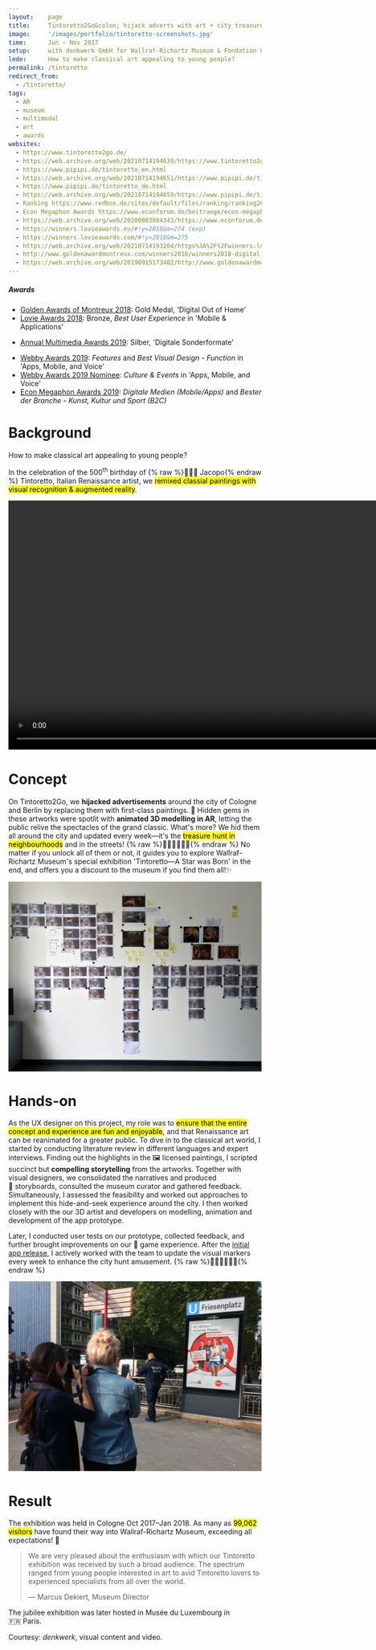 ```yaml
---
layout:    page
title:     Tintoretto2Go&colon; hijack adverts with art + city treasure hunt
image:     '/images/portfolio/tintoretto-screenshots.jpg'
time:      Jun ~ Nov 2017
setup:     with denkwerk GmbH for Wallraf-Richartz Museum & Fondation Corboud.
lede:      How to make classical art appealing to young people?
permalink: /tintoretto
redirect_from:
  - /tintoretto/
tags:
  - AR
  - museum
  - multimodal
  - art
  - awards
websites:
  - https://www.tintoretto2go.de/
  - https://web.archive.org/web/20210714194639/https://www.tintoretto2go.de/
  - https://www.pipipi.de/tintoretto_en.html
  - https://web.archive.org/web/20210714194651/https://www.pipipi.de/tintoretto_en.html
  - https://www.pipipi.de/tintoretto_de.html
  - https://web.archive.org/web/20210714194659/https://www.pipipi.de/tintoretto_de.html
  - Ranking https://www.redbox.de/sites/default/files/ranking/ranking2019/details/215.htm
  - Econ Megaphon Awards https://www.econforum.de/beitraege/econ-megaphon-awards/2019/mobileapps/tintoretto2go (exp)
  - https://web.archive.org/web/20200803084343/https://www.econforum.de/beitraege/econ-megaphon-awards/2019/mobileapps/tintoretto2go
  - https://winners.lovieawards.eu/#!y=2018&m=274 (exp)
  - https://winners.lovieawards.com/#!y=2018&m=275
  - https://web.archive.org/web/20210714193204/https%3A%2F%2Fwinners.lovieawards.com%2F
  - http://www.goldenawardmontreux.com/winners2018/winners2018-digital.html
  - https://web.archive.org/web/20190915173402/http://www.goldenawardmontreux.com/winners2018/winners2018-digital.html
---
```


<div class="extras" markdown="1">

##### Awards

- [Golden Awards of Montreux 2018](https://web.archive.org/web/20190915173402/http://www.goldenawardmontreux.com/winners2018/winners2018-digital.html): Gold Medal, 'Digital Out of Home'
- [Lovie Awards 2018](https://winners.lovieawards.com/#!y=2018&m=275): Bronze, *Best User Experience* in 'Mobile & Applications'
<!--- Facebook post: https://www.facebook.com/denkwerk/posts/10156682556103426/
	  Twitter: https://twitter.com/denkwerk/status/1051809941558886400
	  iOS App: https://apps.apple.com/us/app/tintoretto2go/id1292594289 --->
- [Annual Multimedia Awards 2019](https://www.annual-multimedia.de/gewinner-2019): Silber, 'Digitale Sonderformate'
<!--- Artsy report: https://www.artsy.net/news/artsy-editorial-tate-augmented-reality-street-art-application-2019-webby-awards-nominees --->
- [Webby Awards 2019](https://www.webbyawards.com/winners/2019/apps-mobile-and-voice/apps-mobile-features/best-visual-design-function/tintoretto2go/): *Features* and *Best Visual Design - Function* in 'Apps, Mobile, and Voice'
- [Webby Awards 2019 Nominee](https://www.webbyawards.com/winners/2019/apps-mobile-and-voice/apps-mobile-sites-general/culture-events/tintoretto2go/): *Culture & Events* in 'Apps, Mobile, and Voice'
- [Econ Megaphon Awards 2019](https://web.archive.org/web/20200803084343/https://www.econforum.de/beitraege/econ-megaphon-awards/2019/mobileapps/tintoretto2go): *Digitale Medien (Mobile/Apps)* and *Bester der Branche - Kunst, Kultur und Sport (B2C)*

</div>

# Background
How to make classical art appealing to young people?

In the celebration of the 500<sup>th</sup> birthday of {% raw %}<span style="display: inline-block">👨🏻‍🎨 Jacopo</span>{% endraw %} Tintoretto, Italian Renaissance artist, we <mark>remixed classial paintings with visual recognition & augmented reality</mark>.

<video width="992" controls>
<source src="https://www.pipipi.de/fileadmin/dam/awards/tintoretto2go/tintoretto2go_master_mp4_en_klein_2.mp4" type="video/mp4">
</video>

# Concept
On Tintoretto2Go, we **hijacked advertisements** around the city of Cologne and Berlin by replacing them with first-class paintings. 💎 Hidden gems in these artworks were spotlit with **animated 3D modelling in AR**, letting the public relive the spectacles of the grand classic. What's more? We hid them all around the city and updated every week—it's the <mark>treasure hunt in neighbourhoods</mark> and in the streets! {% raw %}<span style="display: inline-block">🕵🏻‍♀️🕵🏽‍♂️</span>{% endraw %} No matter if you unlock all of them or not, it guides you to explore Wallraf-Richartz Museum's special exhibition 'Tintoretto—A Star was Born' in the end, and offers you a discount to the museum if you find them all!✨

![Storyboard for Tintoretto2Go, narratives of Renaissance masterpiece](/images/portfolio/tintoretto-storyboard-2.jpg)

# Hands-on
As the UX designer on this project, my role was to <mark>ensure that the entire concept and experience are fun and enjoyable</mark>, and that Renaissance art can be reanimated for a greater public. To dive in to the classical art world, I started by conducting literature review in different languages and expert interviews. Finding out the highlights in the 🖼 licensed paintings, I scripted succinct but **compelling storytelling** from the artworks. Together with visual designers, we consolidated the narratives and produced 🌌 storyboards, consulted the museum curator and gathered feedback. Simultaneously, I assessed the feasibility and worked out approaches to implement this hide-and-seek experience around the city. I then worked closely with the our 3D artist and developers on modelling, animation and development of the app prototype.

Later, I conducted user tests on our prototype, collected feedback, and further brought improvements on our 👾 game experience. After the [initial app release](https://apps.apple.com/us/app/tintoretto2go/id1292594289), I actively worked with the team to update the visual markers every week to enhance the city hunt amusement. {% raw %}<span style="display: inline-block">🏃🏻‍♂️🏃🏼‍♀️</span>{% endraw %}

![On-site testing for AR storytelling](/images/portfolio/tintoretto-test-compressed.jpg)

# Result
The exhibition was held in Cologne Oct 2017–Jan 2018. As many as <mark>99,062 visitors</mark> have found their way into Wallraf-Richartz Museum, exceeding all expectations! 🎪

> We are very pleased about the enthusiasm with which our Tintoretto exhibition was received by such a broad audience. The spectrum ranged from young people interested in art to avid Tintoretto lovers to experienced specialists from all over the world.
>
> — Marcus Dekiert, Museum Director

The jubilee exhibition was later hosted in Musée du Luxembourg in 🇫🇷 Paris.

<div class="extras" markdown="1">
Courtesy: <i>denkwerk</i>, visual content and video.
</div>
